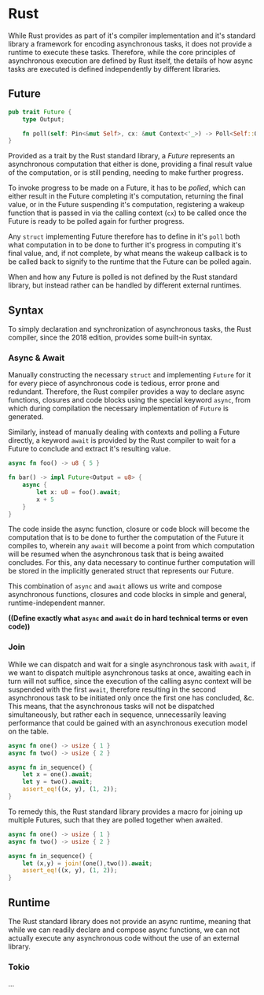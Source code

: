 # Rust

While Rust provides as part of it's compiler implementation and it's standard library a framework for encoding asynchronous tasks, it does not provide a runtime to execute these tasks. Therefore, while the core principles of asynchronous execution are defined by Rust itself, the details of how async tasks are executed is defined independently by different libraries.

## Future

```rust
pub trait Future {
    type Output;

    fn poll(self: Pin<&mut Self>, cx: &mut Context<'_>) -> Poll<Self::Output>;
}
```

Provided as a trait by the Rust standard library, a _Future_ represents an asynchronous computation that either is done, providing a final result value of the computation, or is still pending, needing to make further progress.

To invoke progress to be made on a Future, it has to be _polled_, which can either result in the Future completing it's computation, returning the final value, or in the Future suspending it's computation, registering a wakeup function that is passed in via the calling context (`cx`) to be called once the Future is ready to be polled again for further progress.

Any `struct` implementing Future therefore has to define in it's `poll` both what computation in to be done to further it's progress in computing it's final value, and, if not complete, by what means the wakeup callback is to be called back to signify to the runtime that the Future can be polled again.

When and how any Future is polled is not defined by the Rust standard library, but instead rather can be handled by different external runtimes.

## Syntax

To simply declaration and synchronization of asynchronous tasks, the Rust compiler, since the 2018 edition, provides some built-in syntax.

### Async & Await

Manually constructing the necessary `struct` and implementing `Future` for it for every piece of asynchronous code is tedious, error prone and redundant. Therefore, the Rust compiler provides a way to declare async functions, closures and code blocks using the special keyword `async`, from which during compilation the necessary implementation of `Future` is generated.

Similarly, instead of manually dealing with contexts and polling a Future directly, a keyword `await` is provided by the Rust compiler to wait for a Future to conclude and extract it's resulting value.

```rust
async fn foo() -> u8 { 5 }

fn bar() -> impl Future<Output = u8> {
    async {
        let x: u8 = foo().await;
        x + 5
    }
}
```

The code inside the async function, closure or code block will become the computation that is to be done to further the computation of the Future it compiles to, wherein any `await` will become a point from which computation will be resumed when the asynchronous task that is being awaited concludes. For this, any data necessary to continue further computation will be stored in the implicitly generated struct that represents our Future.

This combination of `async` and `await` allows us write and compose asynchronous functions, closures and code blocks in simple and general, runtime-independent manner.

**((Define exactly what `async` and `await` do in hard technical terms or even code))**

### Join

While we can dispatch and wait for a single asynchronous task with `await`, if we want to dispatch multiple asynchronous tasks at once, awaiting each in turn will not suffice, since the execution of the calling async context will be suspended with the first `await`, therefore resulting in the second asynchronous task to be initiated only once the first one has concluded, &c. This means, that the asynchronous tasks will not be dispatched simultaneously, but rather each in sequence, unnecessarily leaving performance that could be gained with an asynchronous execution model on the table.

```rust
async fn one() -> usize { 1 }
async fn two() -> usize { 2 }

async fn in_sequence() {
    let x = one().await;
    let y = two().await;
    assert_eq!((x, y), (1, 2));
}
```

To remedy this, the Rust standard library provides a macro for joining up multiple Futures, such that they are polled together when awaited.

```rust
async fn one() -> usize { 1 }
async fn two() -> usize { 2 }

async fn in_sequence() {
    let (x,y) = join!(one(),two()).await;
    assert_eq!((x, y), (1, 2));
}
```

## Runtime

The Rust standard library does not provide an async runtime, meaning that while we can readily declare and compose async functions, we can not actually execute any asynchronous code without the use of an external library.

### Tokio

...